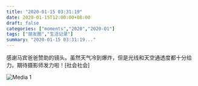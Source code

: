 ```yaml
---
title: "2020-01-15 03:31:19"
date: 2020-01-15T12:00:00+08:00
draft: false
categories: ["moments","2020","2020-01"]
tags: ["朋友圈","生活记录"]
summary: "2020-01-15 03:31:19..."
---
```


感谢马宾爸爸赞助的镜头。虽然天气冷到爆炸，但是光线和天空通透度都十分给力。期待摄影师发力啦！[社会社会]

![Media 1](/Moments/photos/2020-01-15/202001150331190.jpg)

